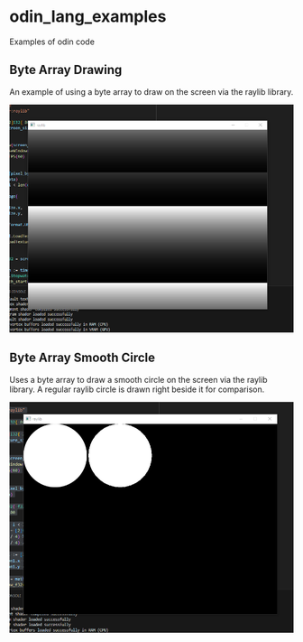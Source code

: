 # odin_lang_examples
Examples of odin code

## Byte Array Drawing
An example of using a byte array to draw on the screen via the raylib library.

![alt text](https://github.com/MWhatsUp/odin_lang_examples/blob/main/raylib_byte_array_drawing.png)

## Byte Array Smooth Circle
Uses a byte array to draw a smooth circle on the screen via the raylib library. A regular raylib circle is drawn right beside it for comparison.

![alt text](https://github.com/MWhatsUp/odin_lang_examples/blob/main/raylib_byte_array_smooth_circle.png)
